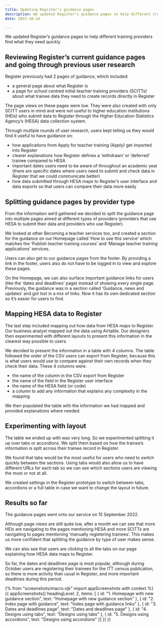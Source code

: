 ```yaml
---
title: Updating Register’s guidance pages
description: We updated Register’s guidance pages to help different training providers find what they need quickly
date: 2022-10-24

---
```


We updated Register’s guidance pages to help different training providers find what they need quickly

## Reviewing Register’s current guidance pages and going through previous user research

Register previously had 2 pages of guidance, which included:

- a general page about what Register is
- a page for school centred initial teacher training providers (SCITTs) about what trainee data they need to create records directly in Register

The page views on these pages were low. They were also created with only SCITT users in mind and were not useful to higher education institutions (HEIs) who submit data to Register through the Higher Education Statistics Agency’s (HESA) data collection system.

Through multiple rounds of user research, users kept telling us they would find it useful to have guidance on:

- how applications from Apply for teacher training (Apply) get imported into Register
- clearer explanations how Register defines a ‘withdrawn‘ or ‘deferred‘ trainee compared to HESA
- important dates users need to be aware of throughout an academic year (there are specific dates where users need to submit and check data in Register that we could communicate better)
- how data submitted through HESA maps to Register’s user interface  and data exports so that users can compare their data more easily

## Splitting guidance pages by provider type

From the information we’d gathered we decided to split the guidance page into multiple pages aimed at different types of providers (providers that use HESA to submit their data and providers who use Register).

We looked at other Becoming a teacher services too, and created a section for the guidance on our Homepage called ‘How to use this service’ which matches the ‘Publish teacher training courses’ and ‘Manage teacher training applications’ services.

Users can also get to our guidance pages from the footer. By providing a link in the footer, users also do not have to be logged in to view and explore these pages.

On the Homepage, we can also surface important guidance links for users (like the ‘dates and deadlines’ page) instead of showing every single page. Previously, the guidance was in a section called ‘Guidance, news and updates’ and got lost in a mix of links. Now it has its own dedicated section so it’s easier for users to find.

## Mapping HESA data to Register

The last step included mapping out how data from HESA maps to Register. Our business analyst mapped out the data using Airtable. Our designers then experimented with different layouts to present this information in the clearest way possible to users.

We decided to present the information in a table with 4 columns. The table followed the order of the CSV users can export from Register, because this is what users would use to compare against their own records when they check their data. These 4 columns were:

- the name of the column in the CSV export from Register
- the name of the field in the Register user interface
- the name of the HESA field (or code)
- a column to add any information that explains any complexity in the mapping

We then populated the table with the information we had mapped and provided explanations where needed.

## Experimenting with layout

The table we ended up with was very long. So we experimented splitting it up over tabs or accordions. We split them based on how the trainee’s information is split across their trainee record in Register.

We found that tabs would be the most useful for users who need to switch quickly between the sections. Using tabs would also allow us to have different URLs for each tab so we can see which sections users are viewing the most or not at all.

We created settings in the Register prototype to switch between tabs, accordions or a full table in case we want to change the layout in future.

## Results so far

The guidance pages went onto our service on 15 September 2022.

Although page views are still quite low, after a month we can see that more HEIs are navigating to the pages mentioning HESA and more SCITTs are navigating to pages mentioning ‘manually registering trainees’. This makes us more confident that splitting the guidance by type of user makes sense.

We can also see that users are clicking to all the tabs on our page explaining how HESA data maps to Register.

So far, the dates and deadlines page is most popular, although during October users are registering their trainees for the ITT census publication, so there is more activity than usual in Register, and more important deadlines during this period.

{% from "screenshots/macro.njk" import appScreenshots with context %}
{{ appScreenshots({
  headingLevel: 2,
  items: [
  {
    id: "1. Homepage with new guidance section",
    text: "Homepage with new guidance section"
  },
  {
    id: "2. Index page with guidance",
    text: "Index page with guidance links"
  },
  {
    id: "3. Dates and deadlines page",
    text: "Dates and deadlines page"
  },
  {
    id: "4. Designs using tabs",
    text: "Designs using tabs"
  },
  {
    id: "5. Designs using accordions",
    text: "Designs using accordions"
  }]
}) }}
